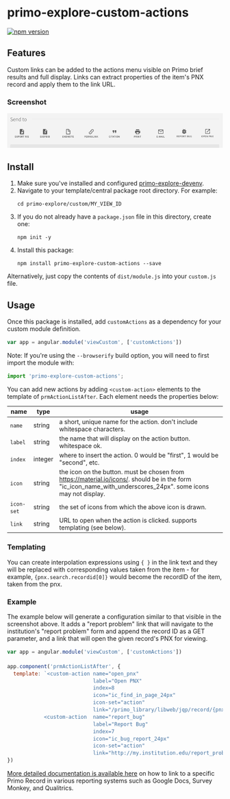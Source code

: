 # primo-explore-custom-actions

[![npm version](https://img.shields.io/npm/v/primo-explore-custom-actions.svg)](https://www.npmjs.com/package/primo-explore-custom-actions)

## Features
Custom links can be added to the actions menu visible on Primo brief results and full display. Links can extract properties of the item's PNX record and apply them to the link URL.

### Screenshot
![screenshot](screenshot.png)

## Install
1. Make sure you've installed and configured [primo-explore-devenv](https://github.com/ExLibrisGroup/primo-explore-devenv).
2. Navigate to your template/central package root directory. For example:
    ```
    cd primo-explore/custom/MY_VIEW_ID
    ```
3. If you do not already have a `package.json` file in this directory, create one:
    ```
    npm init -y
    ```
4. Install this package:
    ```
    npm install primo-explore-custom-actions --save
    ```
Alternatively, just copy the contents of `dist/module.js` into your `custom.js` file.

## Usage
Once this package is installed, add `customActions` as a dependency for your custom module definition.

```js
var app = angular.module('viewCustom', ['customActions'])
```
Note: If you're using the `--browserify` build option, you will need to first import the module with:

```javascript
import 'primo-explore-custom-actions';
```

You can add new actions by adding `<custom-action>` elements to the template of `prmActionListAfter`. Each element needs the properties below:

| name | type | usage |
|---|---|---|
| `name` | string | a short, unique name for the action. don't include whitespace characters. |
| `label` | string | the name that will display on the action button. whitespace ok. |
| `index` | integer | where to insert the action. 0 would be "first", 1 would be "second", etc.|
| `icon` | string | the icon on the button. must be chosen from <https://material.io/icons/>. should be in the form "ic_icon_name_with_underscores_24px". some icons may not display. |
| `icon-set` | string | the set of icons from which the above icon is drawn.|
| `link` | string | URL to open when the action is clicked. supports templating (see below). |

### Templating

You can create interpolation expressions using `{ }` in the link text and they will be replaced with corresponding values taken from the item - for example, `{pnx.search.recordid[0]}` would become the recordID of the item, taken from the pnx.

### Example

The example below will generate a configuration similar to that visible in the screenshot above. It adds a "report problem" link that will navigate to the institution's "report problem" form and append the record ID as a GET parameter, and a link that will open the given record's PNX for viewing.

```js
var app = angular.module('viewCustom', ['customActions'])

app.component('prmActionListAfter', {
  template: `<custom-action name="open_pnx"
                            label="Open PNX"
                            index=8
                            icon="ic_find_in_page_24px"
                            icon-set="action"
                            link="/primo_library/libweb/jqp/record/{pnx.search.recordid[0]}.pnx" />
            <custom-action  name="report_bug"
                            label="Report Bug"
                            index=7
                            icon="ic_bug_report_24px"
                            icon-set="action"
                            link="http://my.institution.edu/report_problem?record_id={pnx.search.recordid[0]}" />`
})
```

<!-- ## Running tests
1. Clone the repo
2. Run `npm install`
3. Run `npm test` -->

[More detailed documentation is available here](https://docs.google.com/document/d/1gTehnrMMS66tnhfkWbGiGG4fbsNTrZOtOzf5EzVjdOU/edit) on how to link to a specific Primo Record in various reporting systems such as Google Docs, Survey Monkey, and Qualitrics.
